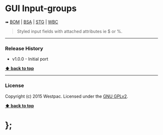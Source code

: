 GUI Input-groups
================

➠
[BOM](http://westpaccxteam.github.io/GUI-source/input-groups/1.0.0/tests/BOM/) |
[BSA](http://westpaccxteam.github.io/GUI-source/input-groups/1.0.0/tests/BSA/) |
[STG](http://westpaccxteam.github.io/GUI-source/input-groups/1.0.0/tests/STG/) |
[WBC](http://westpaccxteam.github.io/GUI-source/input-groups/1.0.0/tests/WBC/)

> Styled input fields with attached attributes ie $ or %.

----------------------------------------------------------------------------------------------------------------------------------------------------------------


### Release History

* v1.0.0 - Initial port

**[⬆ back to top](#content)**


----------------------------------------------------------------------------------------------------------------------------------------------------------------


### License

Copyright (c) 2015 Westpac. Licensed under the [GNU GPLv2](https://raw.githubusercontent.com/WestpacCXTeam/GUI-source/master/LICENSE).

**[⬆ back to top](#content)**

# };